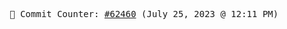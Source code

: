 <p align="center">
    <samp>
        📮 Commit Counter: <a href="https://github.com/Javascript-void0/Javascript-void0/commits/main">#62460</a> (July 25, 2023 @ 12:11 PM)
    </samp>
</p>